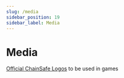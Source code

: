 ```yaml
---
slug: /media
sidebar_position: 19
sidebar_label: Media
---
```



# Media

[Official ChainSafe Logos](assets/csg-support-assets.zip) to be used in games
